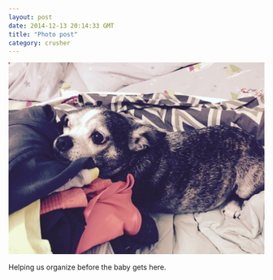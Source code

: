 ```yaml
---
layout: post
date: 2014-12-13 20:14:33 GMT
title: "Photo post"
category: crusher
---
```

![travisj](/images/02e1dc57157178d5df158ff5dfc219a6a116b0c011d28caba2f5daca49174b8c.jpg)

Helping us organize before the baby gets here.
